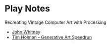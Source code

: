 # Play Notes
Recreating Vintage Computer Art with Processing

- [John Whitney](https://youtu.be/LaarVR1AOvs)
- [Tim Holman - Generative Art Speedrun](https://youtu.be/4Se0_w0ISYk)